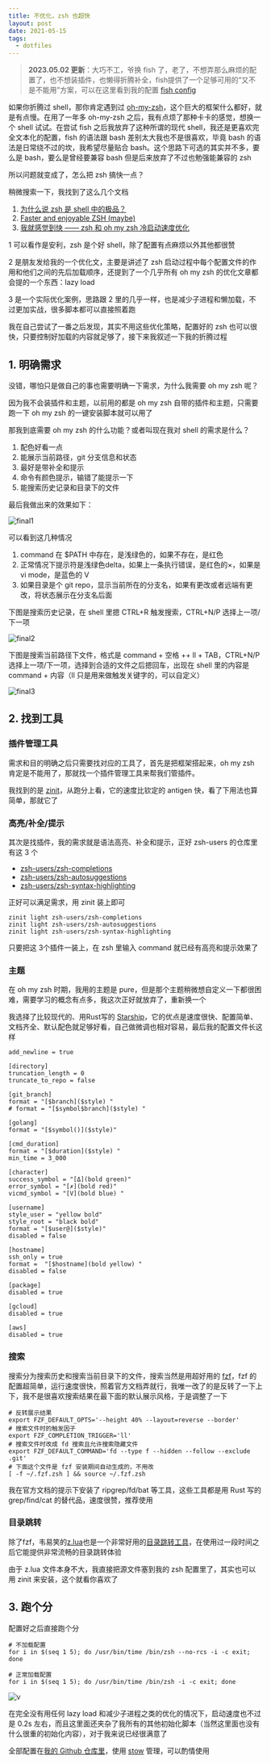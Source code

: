 ```yaml
---
title: 不优化，zsh 也超快
layout: post
date: 2021-05-15
tags:
  - dotfiles
---
```


> **2023.05.02 更新**：大巧不工，爷换 fish 了，老了，不想弄那么麻烦的配置了，也不想装插件，也懒得折腾补全，fish提供了一个足够可用的“又不是不能用”方案，可以在这里看到我的配置 [fish config](https://github.com/keaising/dotfile/blob/master/fish/.config/fish/config.fish)

如果你折腾过 shell，那你肯定遇到过 [oh-my-zsh](https://ohmyz.sh/)，这个巨大的框架什么都好，就是有点慢。在用了一年多 oh-my-zsh 之后，我有点烦了那种卡卡的感觉，想换一个 shell 试试。在尝试 fish 之后我放弃了这种所谓的现代 shell，我还是更喜欢完全文本化的配置，fish 的语法跟 bash 差别太大我也不是很喜欢，毕竟 bash 的语法是日常绕不过的坎，我希望尽量贴合 bash。这个思路下可选的其实并不多，要么是 bash，要么是曾经要兼容 bash 但是后来放弃了不过也勉强能兼容的 zsh

所以问题就变成了，怎么把 zsh 搞快一点？

稍微搜索一下，我找到了这么几个文档

1. [为什么说 zsh 是 shell 中的极品？](https://www.zhihu.com/question/21418449)
2. [Faster and enjoyable ZSH (maybe)](https://htr3n.github.io/2018/07/faster-zsh/)
3. [我就感觉到快 —— zsh 和 oh my zsh 冷启动速度优化](https://blog.skk.moe/post/make-oh-my-zsh-fly/#)

1 可以看作是安利，zsh 是个好 shell，除了配置有点麻烦以外其他都很赞

2 是朋友发给我的一个优化文，主要是讲述了 zsh 启动过程中每个配置文件的作用和他们之间的先后加载顺序，还提到了一个几乎所有 oh my zsh 的优化文章都会提的一个东西：lazy load

3 是一个实际优化案例，思路跟 2 里的几乎一样，也是减少子进程和懒加载，不过更加实战，很多脚本都可以直接照着跑

我在自己尝试了一番之后发现，其实不用这些优化策略，配置好的 zsh 也可以很快，只要控制好加载的内容就足够了，接下来我叙述一下我的折腾过程

## 1. 明确需求

没错，哪怕只是做自己的事也需要明确一下需求，为什么我需要 oh my zsh 呢？

因为我不会装插件和主题，以前用的都是 oh my zsh 自带的插件和主题，只需要跑一下 oh my zsh 的一键安装脚本就可以用了

那我到底需要 oh my zsh 的什么功能？或者叫现在我对 shell 的需求是什么？

1. 配色好看一点
2. 能展示当前路径，git 分支信息和状态
3. 最好是带补全和提示
4. 命令有颜色提示，输错了能提示一下
5. 能搜索历史记录和目录下的文件

最后我做出来的效果如下：

![final1](/images/zsh-refresh/final-1.png)

可以看到这几种情况

1. command 在 $PATH 中存在，是浅绿色的，如果不存在，是红色
2. 正常情况下提示符是浅绿色delta，如果上一条执行错误，是红色的×，如果是 vi mode，是蓝色的 V
3. 如果目录是个 git repo，显示当前所在的分支名，如果有更改或者远端有更改，将状态展示在分支名后面

下图是搜索历史记录，在 shell 里摁 CTRL+R 触发搜索，CTRL+N/P 选择上一项/下一项

![final2](/images/zsh-refresh/final-2.png)

下图是搜索当前路径下文件，格式是 command + 空格 ++ ll + TAB，CTRL+N/P 选择上一项/下一项，选择到合适的文件之后摁回车，出现在 shell 里的内容是 command + 内容（ll 只是用来做触发关键字的，可以自定义）

![final3](/images/zsh-refresh/final-3.png)

## 2. 找到工具

### 插件管理工具

需求和目的明确之后只需要找对应的工具了，首先是把框架搭起来，oh my zsh 肯定是不能用了，那就找一个插件管理工具来帮我们管插件。

我找到的是 [zinit](https://github.com/zdharma/zinit)，从跑分上看，它的速度比钦定的 antigen 快，看了下用法也算简单，那就它了

### 高亮/补全/提示

其次是找插件，我的需求就是语法高亮、补全和提示，正好 zsh-users 的仓库里有这 3 个

+ [zsh-users/zsh-completions](https://github.com/zsh-users/zsh-completions)
+ [zsh-users/zsh-autosuggestions](https://github.com/zsh-users/zsh-autosuggestions)
+ [zsh-users/zsh-syntax-highlighting](https://github.com/zsh-users/zsh-syntax-highlighting)

正好可以满足需求，用 zinit 装上即可

```shell
zinit light zsh-users/zsh-completions
zinit light zsh-users/zsh-autosuggestions
zinit light zsh-users/zsh-syntax-highlighting
```

只要把这 3个插件一装上，在 zsh 里输入 command 就已经有高亮和提示效果了

### 主题

在 oh my zsh 时期，我用的主题是 pure，但是那个主题稍微想自定义一下都很困难，需要学习的概念有点多，我这次正好就放弃了，重新换一个

我选择了比较现代的、用Rust写的 [Starship](https://starship.rs/)，它的优点是速度很快、配置简单、文档齐全、默认配色就足够好看，自己做微调也相对容易，最后我的配置文件长这样

```config
add_newline = true

[directory]
truncation_length = 0
truncate_to_repo = false

[git_branch]
format = "[$branch]($style) "
# format = "[$symbol$branch]($style) "

[golang]
format = "[$symbol()]($style)"

[cmd_duration]
format = "[$duration]($style) "
min_time = 3_000

[character]
success_symbol = "[Δ](bold green)"
error_symbol = "[✗](bold red)"
vicmd_symbol = "[V](bold blue) "

[username]
style_user = "yellow bold"
style_root = "black bold"
format = "[$user@]($style)"
disabled = false

[hostname]
ssh_only = true
format =  "[$hostname](bold yellow) "
disabled = false

[package]
disabled = true

[gcloud]
disabled = true

[aws]
disabled = true
```

### 搜索

搜索分为搜索历史和搜索当前目录下的文件，搜索当然是用超好用的 [fzf](https://github.com/junegunn/fzf)，fzf 的配置超简单，运行速度很快，照着官方文档弄就行，我唯一改了的是反转了一下上下，我不是很喜欢搜索结果在最下面的默认展示风格，于是调整了一下

``` shell
# 反转展示结果
export FZF_DEFAULT_OPTS='--height 40% --layout=reverse --border'
# 搜索文件时的触发因子
export FZF_COMPLETION_TRIGGER='ll'
# 搜索文件时改成 fd 搜索且允许搜索隐藏文件
export FZF_DEFAULT_COMMAND='fd --type f --hidden --follow --exclude .git'
# 下面这个文件是 fzf 安装期间自动生成的，不用改
[ -f ~/.fzf.zsh ] && source ~/.fzf.zsh
```

我在官方文档的提示下安装了 ripgrep/fd/bat 等工具，这些工具都是用 Rust 写的 grep/find/cat 的替代品，速度很赞，推荐使用

### 目录跳转

除了fzf，韦易笑的[z.lua](https://github.com/skywind3000/z.lua)也是一个非常好用的[目录跳转工具](https://zhuanlan.zhihu.com/p/56077546)，在使用过一段时间之后它能提供非常流畅的目录跳转体验

由于 z.lua 文件本身不大，我直接把源文件塞到我的 zsh 配置里了，其实也可以用 zinit 来安装，这个就看你喜欢了

## 3. 跑个分

配置好之后直接跑个分

```shell
# 不加载配置
for i in $(seq 1 5); do /usr/bin/time /bin/zsh --no-rcs -i -c exit; done

# 正常加载配置
for i in $(seq 1 5); do /usr/bin/time /bin/zsh -i -c exit; done
```

![v](/images/zsh-refresh/v.png)

在完全没有用任何 lazy load 和减少子进程之类的优化的情况下，启动速度也不过是 0.2s 左右，而且这里面还夹杂了我所有的其他初始化脚本（当然这里面也没有什么很重的初始化内容），对于我来说已经很满意了

全部配置在[我的 Github 仓库里](https://github.com/keaising/dotfile/tree/master/zsh)，使用 [stow](https://www.gnu.org/software/stow/) 管理，可以酌情使用
